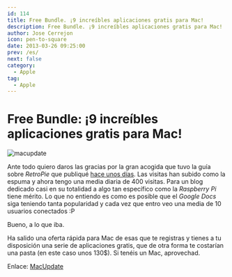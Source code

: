 ```yaml
---
id: 114
title: Free Bundle. ¡9 increíbles aplicaciones gratis para Mac!
description: Free Bundle. ¡9 increíbles aplicaciones gratis para Mac!
author: Jose Cerrejon
icon: pen-to-square
date: 2013-03-26 09:25:00
prev: /es/
next: false
category:
  - Apple
tag:
  - Apple
---
```


# Free Bundle: ¡9 increíbles aplicaciones gratis para Mac!

![macupdate](/images/macupdate.jpg)

Ante todo quiero daros las gracias por la gran acogida que tuvo la guía sobre *RetroPie* que publiqué [hace unos días](/post.php?id=109). Las visitas han subido como la espuma y ahora tengo una media diaria de 400 visitas. Para un blog dedicado casi en su totalidad a algo tan específico como la *Raspberry Pi* tiene mérito. Lo que no entiendo es como es posible que el *Google Docs* siga teniendo tanta popularidad y cada vez que entro veo una media de 10 usuarios conectados :P

Bueno, a lo que iba.

Ha salido una oferta rápida para Mac de esas que te registras y tienes a tu disposición una serie de aplicaciones gratis, que de otra forma te costarían una pasta (en este caso unos 130$). Si tenéis un Mac, aprovechad.

Enlace: [MacUpdate](https://deals.macupdate.com/freebundle/affil/11708)